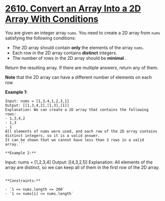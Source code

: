 # [2610. Convert an Array Into a 2D Array With Conditions](https://leetcode.com/problems/convert-an-array-into-a-2d-array-with-conditions/)

You are given an integer array `nums`. You need to create a 2D array from `nums` satisfying the following conditions:

- The 2D array should contain **only**  the elements of the array `nums`.
- Each row in the 2D array contains **distinct**  integers.
- The number of rows in the 2D array should be **minimal** .

Return the resulting array. If there are multiple answers, return any of them.

**Note**  that the 2D array can have a different number of elements on each row.

**Example 1:** 

```
Input: nums = [1,3,4,1,2,3,1]
Output: [[1,3,4,2],[1,3],[1]]
Explanation: We can create a 2D array that contains the following rows:
- 1,3,4,2
- 1,3
- 1
All elements of nums were used, and each row of the 2D array contains distinct integers, so it is a valid answer.
It can be shown that we cannot have less than 3 rows in a valid array.```

**Example 2:** 

```
Input: nums = [1,2,3,4]
Output: [[4,3,2,1]]
Explanation: All elements of the array are distinct, so we can keep all of them in the first row of the 2D array.
```

**Constraints:** 

- `1 <= nums.length <= 200`
- `1 <= nums[i] <= nums.length`